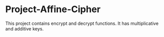 # Project-Affine-Cipher
This project contains encrypt and decrypt functions. It has multiplicative and additive keys.
